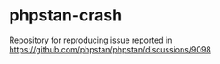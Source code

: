 # phpstan-crash
Repository for reproducing issue reported in https://github.com/phpstan/phpstan/discussions/9098

